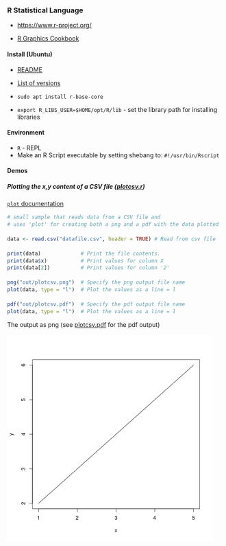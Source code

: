 ### R Statistical Language

* https://www.r-project.org/

* [R Graphics Cookbook](https://r-graphics.org)

#### Install (Ubuntu)

* [README](https://cloud.r-project.org/bin/linux/ubuntu/README)
* [List of versions](https://cloud.r-project.org/bin/linux/ubuntu/)

* `sudo apt install r-base-core`
* `export R_LIBS_USER=$HOME/opt/R/lib` - set the library path for installing libraries

#### Environment

* `R` - REPL
* Make an R Script executable by setting shebang to:
  `#!/usr/bin/Rscript`

#### Demos

##### Plotting the x,y content of a CSV file ([plotcsv.r](./demos/plotcsv.r))

[`plot` documentation](https://www.rdocumentation.org/packages/graphics/versions/3.6.2/topics/plot)

```R
# small sample that reads data from a CSV file and
# uses 'plot' for creating both a png and a pdf with the data plotted

data <- read.csv("datafile.csv", header = TRUE) # Read from csv file

print(data)             # Print the file contents.
print(data$x)           # Print values for column X
print(data[2])          # Print values for column '2'

png("out/plotcsv.png")  # Specify the png output file name
plot(data, type = "l")  # Plot the values as a line = l

pdf("out/plotcsv.pdf")  # Specify the pdf output file name
plot(data, type = "l")  # Plot the values as a line = l
```

The output as png (see [plotcsv.pdf](./demos/out/plotcsv.pdf) for the pdf output)

![plotcsv.png](./demos/out/plotcsv.png)
